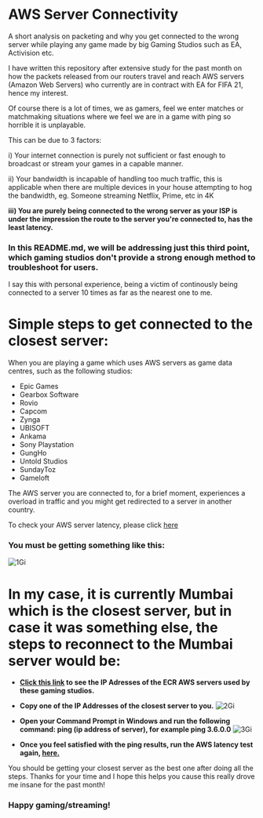# AWS Server Connectivity
A short analysis on packeting and why you get connected to the wrong server while playing any game made by big Gaming Studios such as EA, Activision etc.


I have written this repository after extensive study for the past month on how the packets released from our routers travel and reach AWS servers (Amazon Web Servers) who currently are in contract with EA for FIFA 21, hence my interest.

Of course there is a lot of times, we as gamers, feel we enter matches or matchmaking situations where we feel we are in a game with ping so horrible it is unplayable.

This can be due to 3 factors:
<br>

i) Your internet connection is purely not sufficient or fast enough to broadcast or stream your games in a capable manner.
<br>

ii) Your bandwidth is incapable of handling too much traffic, this is applicable when there are multiple devices in your house attempting to hog the bandwidth, eg. Someone streaming Netflix, Prime, etc in 4K

<b>iii) You are purely being connected to the wrong server as your ISP is under the impression the route to the server you're connected to, has the least latency.</b>
 

### In this README.md, we will be addressing just this third point, which gaming studios don't provide a strong enough method to troubleshoot for users.
  
  I say this with personal experience, being a victim of continously being connected to a server 10 times as far as the nearest one to me.
  
# Simple steps to get connected to the closest server:
  
When you are playing a game which uses AWS servers as game data centres, such as the following studios:
  
* Epic Games
* Gearbox Software
* Rovio
* Capcom
* Zynga
* UBISOFT
* Ankama
* Sony Playstation
* GungHo
* Untold Studios
* SundayToz
* Gameloft

The AWS server you are connected to, for a brief moment, experiences a overload in traffic and you might get redirected to a server in another country. 

To check your AWS server latency, please click [here](https://www.cloudping.cloud/aws)

### You must be getting something like this:
![1Gi](https://user-images.githubusercontent.com/58849353/119665718-4a6a2c80-be52-11eb-88fd-55703734d849.png)


# In my case, it is currently Mumbai which is the closest server, but in case it was something else, the steps to reconnect to the Mumbai server would be:

+ **[Click this link](https://ec2-reachability.amazonaws.com) to see the IP Adresses of the ECR AWS servers used by these gaming studios.**
+ **Copy one of the IP Addresses of the closest server to you.**
![2Gi](https://user-images.githubusercontent.com/58849353/119666219-cf554600-be52-11eb-8c02-3184376e577d.jpg)
+ **Open your Command Prompt in Windows and run the following command: ping (ip address of server), for example ping 3.6.0.0**
![3Gi](https://user-images.githubusercontent.com/58849353/119666659-31ae4680-be53-11eb-8b39-3cf69effdf24.png)

+ **Once you feel satisfied with the ping results, run the AWS latency test again, [here.](https://www.cloudping.cloud/aws)**

You should be getting your closest server as the best one after doing all the steps. Thanks for your time and I hope this helps you cause this really drove me insane for the past month! 

### Happy gaming/streaming!



 
  
